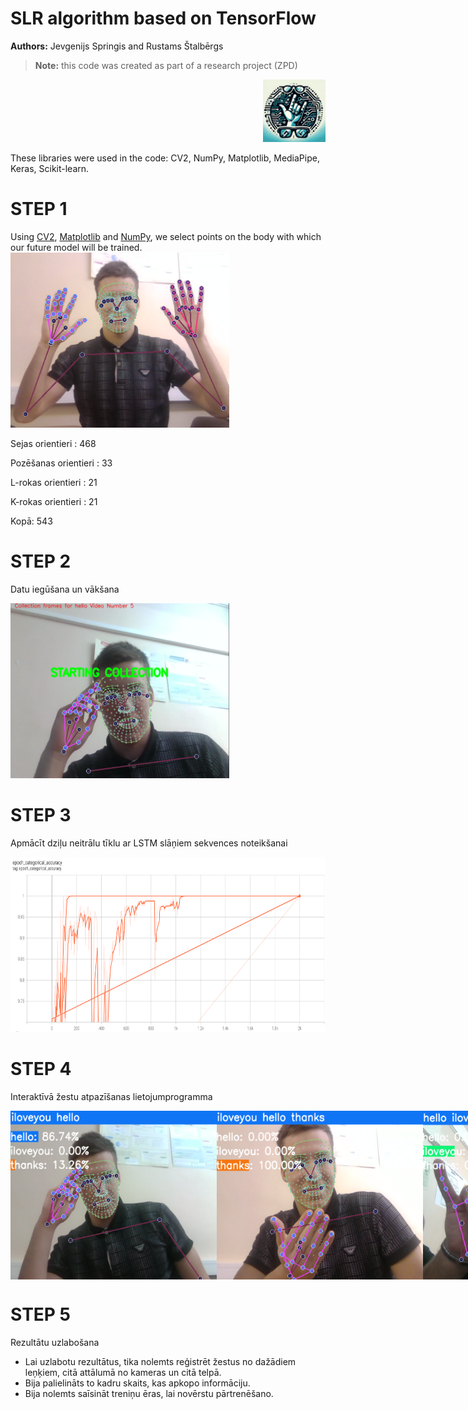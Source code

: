 # SLR algorithm based on TensorFlow
**Authors:** Jevgenijs Springis and Rustams Štalbērgs
>**Note:** this code was created as part of a research project (ZPD)
>
<div style="text-align: right; width: 100%;">
  <img src="/images/Screenshot(107).png" width="100" height="100">
</div>

These libraries were used in the code: СV2, NumPy, Matplotlib, MediaPipe, Keras, Scikit-learn.


# STEP 1
Using [CV2](https://opencv.org/), [Matplotlib](https://matplotlib.org/) and [NumPy](https://numpy.org/), we select points on the body with which our future model will be trained. 
<img src="/images/Screenshot(110).png" width="350" height="280">

Sejas orientieri : 468

Pozēšanas orientieri : 33

L-rokas orientieri : 21

K-rokas orientieri : 21

Kopā: 543

# STEP 2

Datu iegūšana un vākšana

<img src="/images/Screenshot(117).png" width="350" height="280">


# STEP 3
Apmācīt dziļu neitrālu tīklu ar LSTM slāņiem sekvences noteikšanai

<img src="/images/Screenshot(105).png" width="600" height="280">


# STEP 4
Interaktīvā žestu atpazīšanas lietojumprogramma

<div style="display: flex; justify-content: space-around;">
  <img src="/images/Screenshot(111).png" width="330" height="270">
  <img src="/images/Screenshot(112).png" width="330" height="270">
  <img src="/images/Screenshot(113).png" width="330" height="270">
</div>


# STEP 5
Rezultātu uzlabošana

- Lai uzlabotu rezultātus, tika nolemts reģistrēt žestus no dažādiem leņķiem, citā attālumā no kameras un citā telpā.
- Bija palielināts to kadru skaits, kas apkopo informāciju.
- Bija nolemts saīsināt treniņu ēras, lai novērstu pārtrenēšano.



